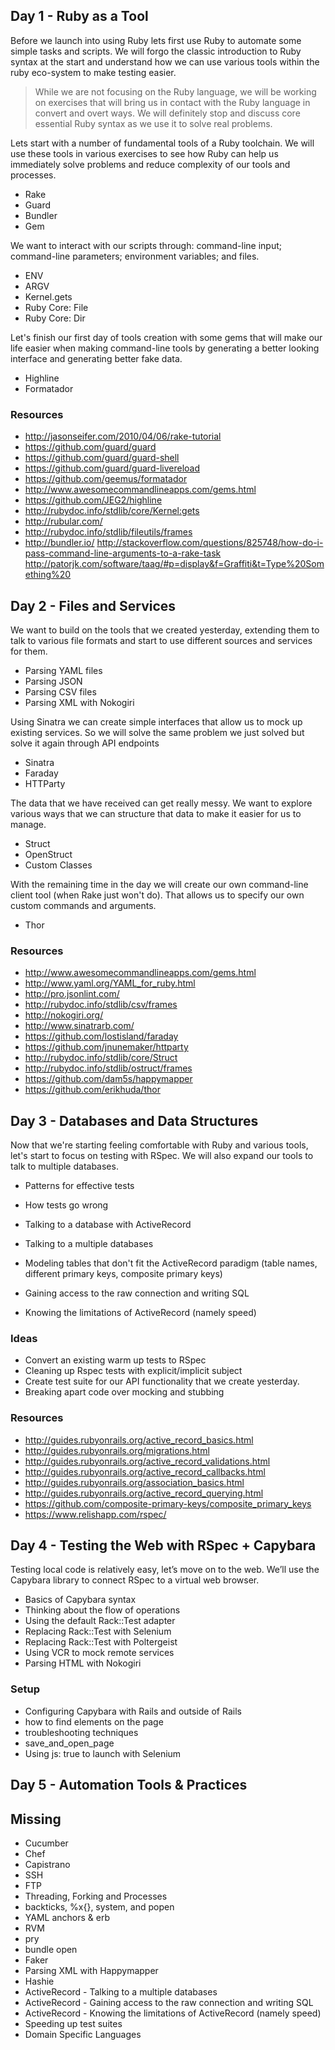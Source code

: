 ## Day 1 - Ruby as a Tool

Before we launch into using Ruby lets first use Ruby to automate some simple
tasks and scripts. We will forgo the classic introduction to Ruby syntax at
the start and understand how we can use various tools within the ruby
eco-system to make testing easier.

> While we are not focusing on the Ruby language, we will be working on
> exercises that will bring us in contact with the Ruby language in
> convert and overt ways. We will definitely stop and discuss core essential
> Ruby syntax as we use it to solve real problems.

Lets start with a number of fundamental tools of a Ruby toolchain. We will
use these tools in various exercises to see how Ruby can help us immediately
solve problems and reduce complexity of our tools and processes.

* Rake
* Guard
* Bundler
* Gem

We want to interact with our scripts through: command-line input; command-line parameters; environment variables; and files.

* ENV
* ARGV
* Kernel.gets
* Ruby Core: File
* Ruby Core: Dir

Let's finish our first day of tools creation with some gems that will make our
life easier when making command-line tools by generating a better looking
interface and generating better fake data.

* Highline
* Formatador

### Resources

* http://jasonseifer.com/2010/04/06/rake-tutorial
* https://github.com/guard/guard
* https://github.com/guard/guard-shell
* https://github.com/guard/guard-livereload
* https://github.com/geemus/formatador
* http://www.awesomecommandlineapps.com/gems.html
* https://github.com/JEG2/highline
* http://rubydoc.info/stdlib/core/Kernel:gets
* http://rubular.com/
* http://rubydoc.info/stdlib/fileutils/frames
* http://bundler.io/
http://stackoverflow.com/questions/825748/how-do-i-pass-command-line-arguments-to-a-rake-task
http://patorjk.com/software/taag/#p=display&f=Graffiti&t=Type%20Something%20

## Day 2 - Files and Services

We want to build on the tools that we created yesterday, extending them to
talk to various file formats and start to use different sources and services for them.

* Parsing YAML files
* Parsing JSON
* Parsing CSV files
* Parsing XML with Nokogiri

Using Sinatra we can create simple interfaces that allow us to mock up existing
services. So we will solve the same problem we just solved but solve it again
through API endpoints

* Sinatra
* Faraday
* HTTParty

The data that we have received can get really messy. We want to explore various
ways that we can structure that data to make it easier for us to manage.

* Struct
* OpenStruct
* Custom Classes

With the remaining time in the day we will create our own command-line client
tool (when Rake just won't do). That allows us to specify our own custom
commands and arguments.

* Thor

### Resources

* http://www.awesomecommandlineapps.com/gems.html
* http://www.yaml.org/YAML_for_ruby.html
* http://pro.jsonlint.com/
* http://rubydoc.info/stdlib/csv/frames
* http://nokogiri.org/
* http://www.sinatrarb.com/
* https://github.com/lostisland/faraday
* https://github.com/jnunemaker/httparty
* http://rubydoc.info/stdlib/core/Struct
* http://rubydoc.info/stdlib/ostruct/frames
* https://github.com/dam5s/happymapper
* https://github.com/erikhuda/thor

## Day 3 - Databases and Data Structures

Now that we're starting feeling comfortable with Ruby and various tools, let's
start to focus on testing with RSpec. We will also expand our tools to talk to
multiple databases.

* Patterns for effective tests
* How tests go wrong

* Talking to a database with ActiveRecord
* Talking to a multiple databases
* Modeling tables that don't fit the ActiveRecord paradigm (table names, different primary keys, composite primary keys)
* Gaining access to the raw connection and writing SQL
* Knowing the limitations of ActiveRecord (namely speed)

### Ideas

* Convert an existing warm up tests to RSpec
* Cleaning up Rspec tests with explicit/implicit subject
* Create test suite for our API functionality that we create yesterday.
* Breaking apart code over mocking and stubbing

### Resources

* http://guides.rubyonrails.org/active_record_basics.html
* http://guides.rubyonrails.org/migrations.html
* http://guides.rubyonrails.org/active_record_validations.html
* http://guides.rubyonrails.org/active_record_callbacks.html
* http://guides.rubyonrails.org/association_basics.html
* http://guides.rubyonrails.org/active_record_querying.html
* https://github.com/composite-primary-keys/composite_primary_keys
* https://www.relishapp.com/rspec/

## Day 4 - Testing the Web with RSpec + Capybara

Testing local code is relatively easy, let’s move on to the web. We’ll use the Capybara library to connect RSpec to a virtual web browser.

* Basics of Capybara syntax
* Thinking about the flow of operations
* Using the default Rack::Test adapter
* Replacing Rack::Test with Selenium
* Replacing Rack::Test with Poltergeist
* Using VCR to mock remote services
* Parsing HTML with Nokogiri

### Setup

* Configuring Capybara with Rails and outside of Rails
* how to find elements on the page
* troubleshooting techniques
* save_and_open_page
* Using js: true to launch with Selenium

## Day 5 - Automation Tools & Practices

## Missing

* Cucumber
* Chef
* Capistrano
* SSH
* FTP
* Threading, Forking and Processes
* backticks, %x{}, system, and popen
* YAML anchors & erb
* RVM
* pry
* bundle open
* Faker
* Parsing XML with Happymapper
* Hashie
* ActiveRecord - Talking to a multiple databases
* ActiveRecord - Gaining access to the raw connection and writing SQL
* ActiveRecord - Knowing the limitations of ActiveRecord (namely speed)
* Speeding up test suites
* Domain Specific Languages